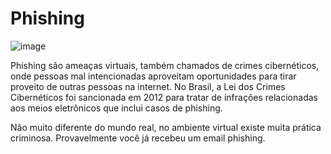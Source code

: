 # Phishing

![image](https://user-images.githubusercontent.com/83734913/220928103-0e9c2381-18e3-456b-8f4b-a9a7537b842e.png)


Phishing são ameaças virtuais, também chamados de crimes cibernéticos, onde pessoas mal intencionadas aproveitam oportunidades para tirar proveito de outras pessoas na internet. No Brasil, a Lei dos Crimes Cibernéticos foi sancionada em 2012 para tratar de infrações relacionadas aos meios eletrônicos que inclui casos de phishing.

Não muito diferente do mundo real, no ambiente virtual existe muita prática criminosa. Provavelmente você já recebeu um email phishing.
